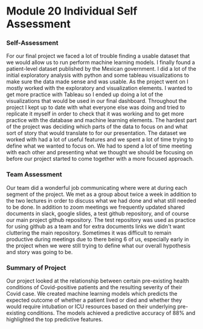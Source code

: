 # Module 20 Individual Self Assessment

### Self-Assessment

For our final project we faced a lot of trouble finding a usable dataset that we would allow us to run perform machine learning models. I finally found a patient-level dataset published by the Mexican government. 
I did a lot of the initial exploratory analysis with python and some tableau visualizations to make sure the data made sense and was usable. As the project went on I mostly worked with the exploratory and visualization elements.
I wanted to get more practice with Tableau so I ended up doing a lot of the visualizations that would be used in our final dashboard. Throughout the project I kept up to date with what everyone else was doing and tried to replicate it myself in order to check that it was working and to get more practice with the database and machine learning elements.
The hardest part of the project was deciding which parts of the data to focus on and what sort of story that would translate to for our presentation. The dataset we worked with had a lot of useful features and we spent a lot of time trying to define what we wanted to focus on. 
We had to spend a lot of time meeting with each other and presenting what we thought we should be focusing on before our project started to come together with a more focused approach.


### Team Assessment

Our team did a wonderful job communicating where were at during each segment of the project. We met as a group about twice a week in addition to the two lectures in order to discuss what we had done and what still needed to be done.
In addition to zoom meetings we frequently updated shared documents in slack, google slides, a test github repository, and of course our main project github repository. The test repository was used as practice for using github as a team and for extra documents links we didn't want cluttering the main repository.
Sometimes it was difficult to remain productive during meetings due to there being 6 of us, especially early in the project when we were still trying to define what our overall hypothesis and story was going to be.


### Summary of Project

Our project looked at the relationship between certain pre-existing health conditions of Covid-positive patients and the resulting severity of their Covid case.
We created machine learning models which predicts the expected outcome of whether a patient lived or died and whether they would require intubation or ICU resources based on their underlying pre-existing conditions.
The models achieved a predictive accuracy of 88% and highlighted the top predictive features.
